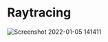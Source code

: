 # Raytracing
![Screenshot 2022-01-05 141411](https://user-images.githubusercontent.com/47130991/148187501-a94ebccd-4eab-4265-8e3c-c368ab42feaa.png)
